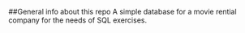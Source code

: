 ##General info about this repo
A simple database for a movie rential company for the needs of SQL exercises.
